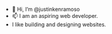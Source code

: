 - 👋 Hi, I’m @justinkenramoso
- 📫 I am an aspiring web developer.
- I like building and designing websites.
